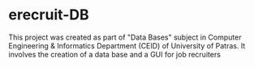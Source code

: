 # erecruit-DB
This project was created as part of "Data Bases" subject in Computer Engineering &amp; Informatics Department (CEID) of University of Patras. It involves the creation of a data base and a GUI for job recruiters
